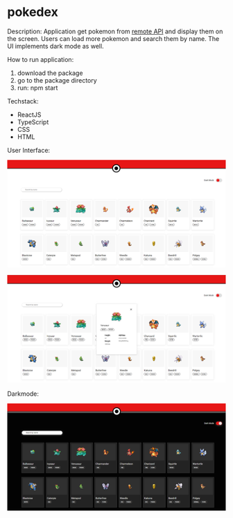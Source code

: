 # pokedex

Description: 
Application get pokemon from [remote API](https://pokeapi.co/) and display them on the screen. Users can load more pokemon and search them by name. The UI implements dark mode as well. 


How to run application:
1) download the package 
2) go to the package directory 
3) run: npm start

Techstack: 
 - ReactJS
 - TypeScript 
 - CSS
 - HTML


User Interface:

![ui](https://github.com/lukaszgrudnik/pokedex/blob/main/ui1.png)

![ui](https://github.com/lukaszgrudnik/pokedex/blob/main/ui2.png)

Darkmode: 

![ui](https://github.com/lukaszgrudnik/pokedex/blob/main/ui1darkmode.png)

